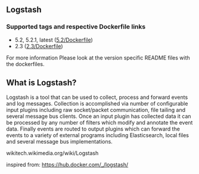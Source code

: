 ## Logstash

### Supported tags and respective Dockerfile links
* 5.2, 5.2.1, latest ([5.2/Dockerfile](https://github.com/stakater/dockerfile-logstash/blob/master/5.2/Dockerfile))
* 2.3 ([2.3/Dockerfile](https://github.com/stakater/dockerfile-logstash/blob/master/2.3/Dockerfile))

For more information Please look at the version specific README files with the dockerfiles.

## What is Logstash?

Logstash is a tool that can be used to collect, process and forward events and log messages. Collection is accomplished via number of configurable input plugins including raw socket/packet communication, file tailing and several message bus clients. Once an input plugin has collected data it can be processed by any number of filters which modify and annotate the event data. Finally events are routed to output plugins which can forward the events to a variety of external programs including Elasticsearch, local files and several message bus implementations.

wikitech.wikimedia.org/wiki/Logstash


inspired from: https://hub.docker.com/_/logstash/